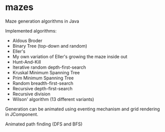 # mazes

Maze generation algorithms in Java

Implemented algorithms:

- Aldous Broder
- Binary Tree (top-down and random)
- Eller's
- My own variation of Eller's growing the maze inside out
- Hunt-And-Kill
- Iterative random depth-first-search
- Kruskal Minimum Spanning Tree
- Prim Minimum Spanning Tree
- Random breadth-first-search
- Recursive depth-first-search
- Recursive division
- Wilson' algorithm (13 different variants)

Generation can be animated using eventing mechanism and grid rendering in JComponent.

Animated path finding (DFS and BFS)
